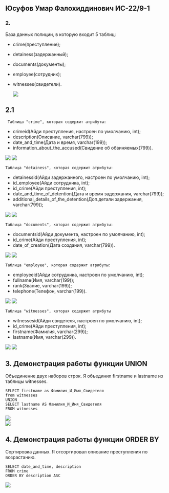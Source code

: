 ## Юсуфов Умар Фалохиддинович	ИС-22/9-1

### 2.
База данных полиции, в которую входит 5 таблиц:
* crime(преступление);
* detainess(задержанный);
* documents(документы);
* employee(сотрудник);
* witnesses(свидетели).

  ![](screenshots/bazad.png)

##  2.1
	 Таблица "crime", которая содержит атрибуты:
* crimeid(Айди преступления, настроен по умолчанию, int);
* description(Описание, varchar(799));
* date_and_time(Дата и время, varchar(199));
* information_about_the_accused(Свидение об обвиняемых(799)).

![](screenshots/crime1.png)			![](screenshots/Crime2.png)

	Таблица "detainess", которая содержит атрибуты:
* detainessid(Айди задержанного, настроен по умолчанию, int);
* id_employee(Айди сотрудника, int);
* id_crime(Айди преступления, int);
* date_and_time_of_detention(Дата и время задержания, varchar(799));
* additional_details_of_the_detention(Доп.детали задержания, varchar(799));

![](screenshots/detainess.png)			![](screenshots/detainess2.png)	

	Таблица "documents", которая содержит атрибуты:
* documentsid(Айди документа, настроен по умолчанию, int);
* id_crime(Айди преступления, int);
* date_of_creation(Дата создания, varchar(799)).

![](screenshots/documents.png)			![](screenshots/documents2.png)	

	Таблица "employee", которая содержит атрибуты:	
* employeeid(Айди сотрудника, настроен по умолчанию, int);
* fullname(Имя, varchar(199));
* rank(Звание, varchar(199));
* telephone(Телефон, varchar(199)).

![](screenshots/Employee.png)			![](screenshots/Employee2.png)

	Таблица "witnesses", которая содержит атрибуты
* witnessesid(Айди свидетеля, настроен по умолчанию, int);
* id_crime(Айди преступления, int);
* firstname(Фамилия, varchar(299));
* lastname(Имя, varchar(299)).

![](screenshots/witnesses.png)			![](screenshots/witnesses2.png)	

## 3. Демонстрация работы функции UNION
Объединение двух наборов строк. Я объединил firstname и lastname из таблицы witnesses.

```
SELECT firstname as Фамилия_И_Имя_Свидетеля
from witnesses	
UNION
SELECT lastname AS Фамилия_И_Имя_Свидетеля
FROM witnesses
```
![](screenshots/UNION11.png)			
![](screenshots/UNION22.png)

## 4. Демонстрация работы функции ORDER BY
Сортировка данных. Я отсортировал описание преступления по возрастанию.
```
SELECT date_and_time, description
FROM crime
ORDER BY description ASC
```
![](screenshots/ORDERBY1.png)
